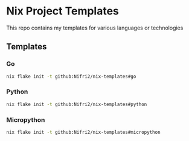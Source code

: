 # Nix Project Templates

This repo contains my templates for various languages or technologies

## Templates

### Go

```sh
nix flake init -t github:Nifri2/nix-templates#go
```

### Python

```sh
nix flake init -t github:Nifri2/nix-templates#python
```

### Micropython

```sh
nix flake init -t github:Nifri2/nix-templates#micropython
```